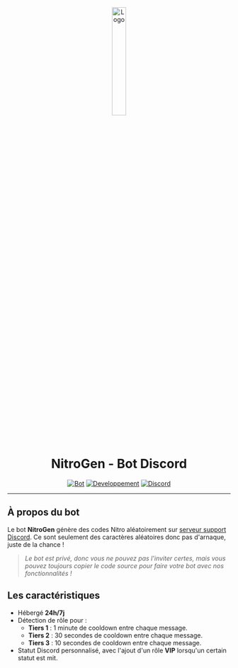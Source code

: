 <div align="center">
  <a href="https://dsc.gg/nitrogen"><img src="https://github.com/20syldev/nitrogen/blob/main/src/nitrogen.png" alt="Logo" width="25%" height="auto"></a>

# NitroGen - Bot Discord
  [![Bot](https://custom-icon-badges.demolab.com/badge/Bot%20:-v1.1.0-6479ee?logo=nitrogen&labelColor=23272A)](https://github.com/20syldev/nitrogen/releases/latest)
  [![Developpement](https://img.shields.io/badge/Développement%20:-Terminé-37a658?labelColor=23272A)](https://dsc.gg/nitrogen)
  [![Discord](https://img.shields.io/discord/1130900688491253891?logo=discord&labelColor=23272A&label=Discord&color=5e60ce)](https://dsc.gg/nitrogen)
</div>

---

## À propos du bot
Le bot **NitroGen** génère des codes Nitro aléatoirement sur [serveur support Discord](https://dsc.gg/nitrogen). Ce sont seulement des caractères aléatoires donc pas d'arnaque, juste de la chance !
> *Le bot est privé, donc vous ne pouvez pas l'inviter certes, mais vous pouvez toujours copier le code source pour faire votre bot avec nos fonctionnalités !*

## Les caractéristiques
- Hébergé **24h/7j**
- Détection de rôle pour :
  - **Tiers 1** : 1 minute de cooldown entre chaque message.
  - **Tiers 2** : 30 secondes de cooldown entre chaque message.
  - **Tiers 3** : 10 secondes de cooldown entre chaque message.
- Statut Discord personnalisé, avec l'ajout d'un rôle **VIP** lorsqu'un certain statut est mit.
